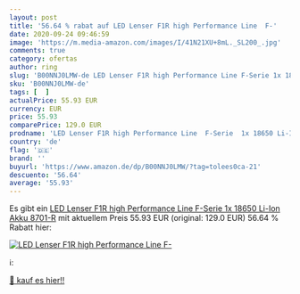 ```yaml
---
layout: post
title: '56.64 % rabat auf LED Lenser F1R high Performance Line  F-'
date: 2020-09-24 09:46:59
image: 'https://m.media-amazon.com/images/I/41N21XU+8mL._SL200_.jpg'
comments: true
category: ofertas
author: ring
slug: 'B00NNJ0LMW-de LED Lenser F1R high Performance Line F-Serie 1x 18650 Li-...'
sku: 'B00NNJ0LMW-de'
tags: [  ]
actualPrice: 55.93 EUR
currency: EUR
price: 55.93
comparePrice: 129.0 EUR
prodname: 'LED Lenser F1R high Performance Line  F-Serie  1x 18650 Li-Ion Akku 8701-R'
country: 'de'
flag: '🇩🇪'
brand: ''
buyurl: 'https://www.amazon.de/dp/B00NNJ0LMW/?tag=tolees0ca-21'
descuento: '56.64'
average: '55.93'
---
```


Es gibt ein [LED Lenser F1R high Performance Line  F-Serie  1x 18650 Li-Ion Akku 8701-R](https://www.amazon.de/dp/B00NNJ0LMW/?tag=tolees0ca-21) mit aktuellem Preis 55.93 EUR (original: 129.0 EUR) 56.64 % Rabatt hier:

[![LED Lenser F1R high Performance Line  F-](https://m.media-amazon.com/images/I/41N21XU+8mL._SL200_.jpg)](https://www.amazon.de/dp/B00NNJ0LMW/?tag=tolees0ca-21)

ℹ️:


[🛒 kauf es hier!!](https://www.amazon.de/dp/B00NNJ0LMW/?tag=tolees0ca-21)
